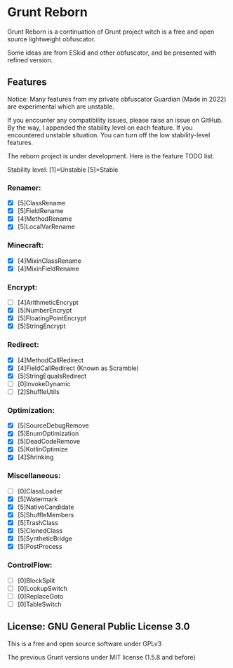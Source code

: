 # Grunt Reborn

Grunt Reborn is a continuation of Grunt project witch is a free and open source lightweight obfuscator.

Some ideas are from ESkid and other obfuscator, and be presented with refined version.

## Features

Notice: Many features from my private obfuscator Guardian (Made in 2022) are experimental which are unstable.

If you encounter any compatibility issues, please raise an issue on GitHub. By the way, I appended the stability level on each feature. If you encountered unstable situation. You can turn off the low stability-level features.

The reborn project is under development. Here is the feature TODO list.

Stability level: [1]=Unstable [5]=Stable

### Renamer:

* [X] [5]ClassRename
* [X] [5]FieldRename
* [X] [4]MethodRename
* [X] [5]LocalVarRename

### Minecraft:

* [X] [4]MixinClassRename
* [X] [4]MixinFieldRename

### Encrypt:

* [ ] [4]ArithmeticEncrypt
* [X] [5]NumberEncrypt
* [X] [5]FloatingPointEncrypt
* [X] [5]StringEncrypt

### Redirect:

* [X] [4]MethodCallRedirect
* [X] [4]FieldCallRedirect (Known as Scramble)
* [X] [5]StringEqualsRedirect
* [ ] [0]InvokeDynamic
* [ ] [2]ShuffleUtils

### Optimization:

* [X] [5]SourceDebugRemove
* [X] [5]EnumOptimization
* [X] [5]DeadCodeRemove
* [X] [5]KotlinOptimize
* [X] [4]Shrinking

### Miscellaneous:

* [ ] [0]ClassLoader
* [X] [5]Watermark
* [X] [5]NativeCandidate
* [X] [5]ShuffleMembers
* [X] [5]TrashClass
* [X] [5]ClonedClass
* [X] [5]SyntheticBridge
* [X] [5]PostProcess

### ControlFlow:

* [ ] [0]BlockSplit
* [ ] [0]LookupSwitch
* [ ] [0]ReplaceGoto
* [ ] [0]TableSwitch

## License: GNU General Public License 3.0

This is a free and open source software under GPLv3

The previous Grunt versions under MIT license (1.5.8 and before)
